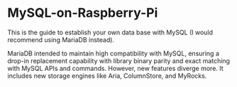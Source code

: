 # MySQL-on-Raspberry-Pi
This is the guide to establish your own data base with MySQL (I would recommend using MariaDB instead).

MariaDB intended to maintain high compatibility with MySQL, ensuring a drop-in replacement capability with library binary parity and exact matching with MySQL APIs and commands. However, new features diverge more. It includes new storage engines like Aria, ColumnStore, and MyRocks.
